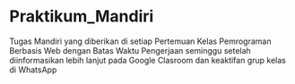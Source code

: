 # Praktikum_Mandiri
Tugas Mandiri yang diberikan di setiap Pertemuan Kelas Pemrograman Berbasis Web dengan Batas Waktu Pengerjaan seminggu setelah diinformasikan lebih lanjut pada Google Clasroom dan keaktifan grup kelas di WhatsApp
